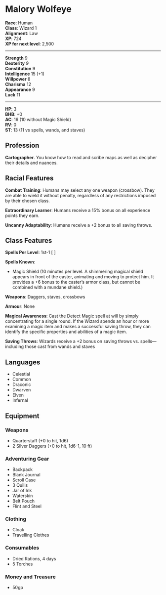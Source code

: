 # Malory Wolfeye  

**Race**: Human  
**Class**: Wizard 1  
**Alignment**: Law  
**XP**: 724  
**XP for next level**: 2,500  

---

**Strength** 9  
**Dexterity** 9  
**Constitution** 9  
**Intelligence** 15 (+1)  
**Willpower** 8  
**Charisma** 12  
**Appearance** 9  
**Luck** 11  

---

**HP**: 3  
**BHB**: +0  
**AC**: 16 (10 without Magic Shield)  
**RV**: 0  
**ST**: 13 (11 vs spells, wands, and staves)  

## Profession

**Cartographer**. You know how to read and scribe maps as well as decipher their details and nuances.

## Racial Features

**Combat Training**: Humans may select any one weapon (crossbow). They are able to wield it without penalty, regardless of any restrictions imposed by their chosen class.

**Extraordinary Learner**: Humans receive a 15% bonus on all experience points they earn.

**Uncanny Adaptability**: Humans receive a +2 bonus to all saving throws.

## Class Features

**Spells Per Level**: 1st-1 [ ]

**Spells Known**:

- Magic Shield (10 minutes per level. A shimmering magical shield appears in front of the caster, animating and moving to protect him. It provides a +6 bonus to the caster’s armor class, but cannot be combined with a mundane shield.)

**Weapons**: Daggers, staves, crossbows

**Armour**: None

**Magical Awareness**: Cast the Detect Magic spell at will by simply concentrating for a single round. If the Wizard spends an hour or more examining a magic item and makes a successful saving throw, they can identify the specific properties and abilities of a magic item.

**Saving Throws**: Wizards receive a +2 bonus on saving throws vs. spells—including those cast from wands and staves

## Languages

- Celestial
- Common
- Draconic
- Dwarven
- Elven
- Infernal

## Equipment

### Weapons

- Quarterstaff (+0 to hit, 1d6)
- 2 Silver Daggers (+0 to hit, 1d6-1, 10 ft)

### Adventuring Gear

- Backpack
- Blank Journal
- Scroll Case
- 3 Quills
- Jar of Ink
- Waterskin
- Belt Pouch
- Flint and Steel

### Clothing

- Cloak
- Travelling Clothes

### Consumables

- Dried Rations, 4 days
- 5 Torches

### Money and Treasure

- 50gp

